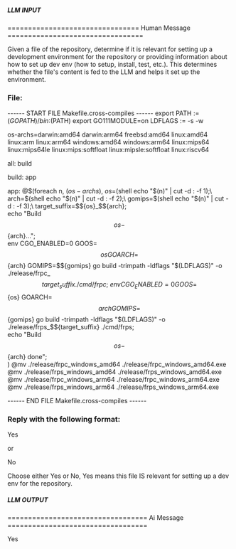 ##### LLM INPUT #####
================================ Human Message =================================

Given a file of the repository, determine if it is relevant for setting up a development environment for the repository or providing information about how to set up dev env (how to setup, install, test, etc.). This determines whether the file's content is fed to the LLM and helps it set up the environment.

### File:
------ START FILE Makefile.cross-compiles ------
export PATH := $(GOPATH)/bin:$(PATH)
export GO111MODULE=on
LDFLAGS := -s -w

os-archs=darwin:amd64 darwin:arm64 freebsd:amd64 linux:amd64 linux:arm linux:arm64 windows:amd64 windows:arm64 linux:mips64 linux:mips64le linux:mips:softfloat linux:mipsle:softfloat linux:riscv64

all: build

build: app

app:
	@$(foreach n, $(os-archs),\
		os=$(shell echo "$(n)" | cut -d : -f 1);\
		arch=$(shell echo "$(n)" | cut -d : -f 2);\
		gomips=$(shell echo "$(n)" | cut -d : -f 3);\
		target_suffix=$${os}_$${arch};\
		echo "Build $${os}-$${arch}...";\
		env CGO_ENABLED=0 GOOS=$${os} GOARCH=$${arch} GOMIPS=$${gomips} go build -trimpath -ldflags "$(LDFLAGS)" -o ./release/frpc_$${target_suffix} ./cmd/frpc;\
		env CGO_ENABLED=0 GOOS=$${os} GOARCH=$${arch} GOMIPS=$${gomips} go build -trimpath -ldflags "$(LDFLAGS)" -o ./release/frps_$${target_suffix} ./cmd/frps;\
		echo "Build $${os}-$${arch} done";\
	)
	@mv ./release/frpc_windows_amd64 ./release/frpc_windows_amd64.exe
	@mv ./release/frps_windows_amd64 ./release/frps_windows_amd64.exe
	@mv ./release/frpc_windows_arm64 ./release/frpc_windows_arm64.exe
	@mv ./release/frps_windows_arm64 ./release/frps_windows_arm64.exe

------ END FILE Makefile.cross-compiles ------

### Reply with the following format:

<rel>Yes</rel>

or

<rel>No</rel>

Choose either Yes or No, Yes means this file IS relevant for setting up a dev env for the repository.

##### LLM OUTPUT #####
================================== Ai Message ==================================

<rel>Yes</rel>
